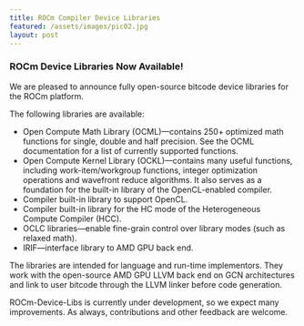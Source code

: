 ```yaml
---
title: ROCm Compiler Device Libraries
featured: /assets/images/pic02.jpg
layout: post
---
```


### ROCm Device Libraries Now Available!
We are pleased to announce fully open-source bitcode device libraries for the ROCm platform.

The following libraries are available:

* Open Compute Math Library (OCML)—contains 250+ optimized math functions for single, double and half precision. See the OCML documentation for a list of currently supported functions.
* Open Compute Kernel Library (OCKL)—contains many useful functions, including work-item/workgroup functions, integer optimization operations and wavefront reduce algorithms. It also serves as a foundation for the built-in library of the OpenCL-enabled compiler.
* Compiler built-in library to support OpenCL.
* Compiler built-in library for the HC mode of the Heterogeneous Compute Compiler (HCC).
* OCLC libraries—enable fine-grain control over library modes (such as relaxed math).
* IRIF—interface library to AMD GPU back end.

The libraries are intended for language and run-time implementors. They work with the open-source AMD GPU LLVM back end on GCN architectures and link to user bitcode through the LLVM linker before code generation.

ROCm-Device-Libs is currently under development, so we expect many improvements. As always, contributions and other feedback are welcome.
